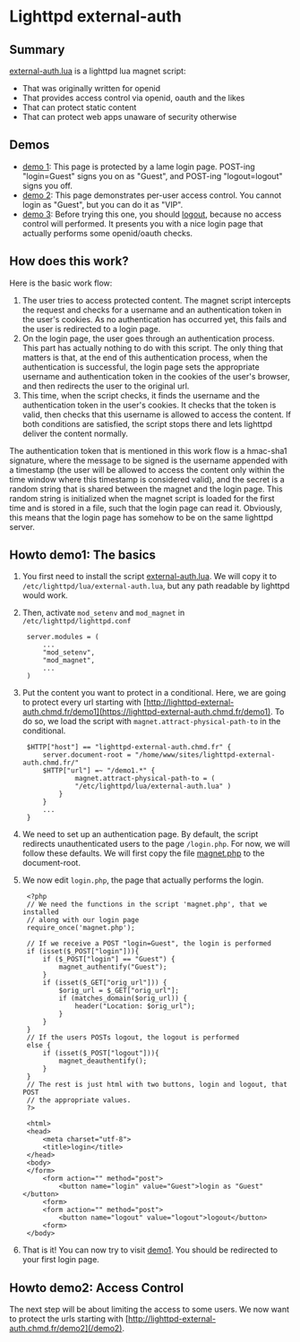 Lighttpd external-auth
======================


Summary
-------

[external-auth.lua](https://git.chmd.fr/?p=lighttpd-external-auth;a=blob_plain;f=external-auth.lua;hb=HEAD)
is a lighttpd lua magnet script:

- That was originally written for openid
- That provides access control via openid, oauth and the likes
- That can protect static content
- That can protect web apps unaware of security otherwise

Demos
-----
* [demo 1](/demo1): This page is protected by a lame login page. POST-ing
  "login=Guest" signs you on as "Guest", and POST-ing "logout=logout"
  signs you off.
* [demo 2](/demo2): This page demonstrates per-user access control. You
  cannot login as "Guest", but you can do it as "VIP".
* [demo 3](/demo3): Before trying this one, you should
  [logout](https://login.chmd.fr/?logout=true), because
  no access control will performed. It presents you with a nice login page
  that actually performs some openid/oauth checks.

How does this work?
-------------------
Here is the basic work flow:

1. The user tries to access protected content. The magnet script
   intercepts the request and checks for a username and an authentication
   token in the user's cookies. As no authentication has occurred yet, this
   fails and the user is redirected to a login page.
2. On the login page, the user goes through an authentication process.
   This part has actually nothing to do with this script. The only thing
   that matters is that, at the end of this authentication process, when
   the authentication is successful, the login page sets the appropriate
   username and authentication token in the cookies of the user's browser,
   and then redirects the user to the original url.
3. This time, when the script checks, it finds the username and the
   authentication token in the user's cookies. It checks that the token is
   valid, then checks that this username is allowed to access the content.
   If both conditions are satisfied, the script stops there and lets
   lighttpd deliver the content normally.

The authentication token that is mentioned in this work flow is a
hmac-sha1 signature, where the message to be signed is the username
appended with a timestamp (the user will be allowed to access the content
only within the time window where this timestamp is considered valid), and
the secret is a random string that is shared between the magnet and the
login page. This random string is initialized when the magnet script is
loaded for the first time and is stored in a file, such that the login
page can read it.  Obviously, this means that the login page has somehow
to be on the same lighttpd server.

Howto demo1: The basics
-----------------------

1. You first need to install the script
   [external-auth.lua](https://git.chmd.fr/?p=lighttpd-external-auth;a=blob_plain;f=external-auth.lua;hb=HEAD).
   We will copy it to `/etc/lighttpd/lua/external-auth.lua`, but any path
   readable by lighttpd would work.

2. Then, activate `mod_setenv` and `mod_magnet` in
   `/etc/lighttpd/lighttpd.conf`

        server.modules = (
            ...
            "mod_setenv",
            "mod_magnet",
            ...
        )

3. Put the content you want to protect in a conditional. Here, we are
   going to protect every url starting with
   [http://lighttpd-external-auth.chmd.fr/demo1](https://lighttpd-external-auth.chmd.fr/demo1).
   To do so, we load the script with `magnet.attract-physical-path-to` in
   the conditional.

        $HTTP["host"] == "lighttpd-external-auth.chmd.fr" {
            server.document-root = "/home/www/sites/lighttpd-external-auth.chmd.fr/"
            $HTTP["url"] =~ "/demo1.*" {
                    magnet.attract-physical-path-to = (
                    "/etc/lighttpd/lua/external-auth.lua" )
                }
            }
            ...
        }

4. We need to set up an authentication page. By default, the script
   redirects unauthenticated users to the page `/login.php`. For now, we
   will follow these defaults. We will first copy the file
   [magnet.php](https://git.chmd.fr/?p=lighttpd-external-auth;a=blob_plain;f=magnet.php;hb=839424ae7fa7a83018d81f56c9a142bb4fb6b006)
   to the document-root.

5. We now edit `login.php`, the page that actually performs the login.

        <?php
        // We need the functions in the script 'magnet.php', that we installed
        // along with our login page
        require_once('magnet.php');
        
        // If we receive a POST "login=Guest", the login is performed
        if (isset($_POST["login"])){
            if ($_POST["login"] == "Guest") {
                magnet_authentify("Guest");
            }
            if (isset($_GET["orig_url"])) {
                $orig_url = $_GET["orig_url"];
                if (matches_domain($orig_url)) {
                    header("Location: $orig_url");
                }
            }
        }
        // If the users POSTs logout, the logout is performed
        else {
            if (isset($_POST["logout"])){
                magnet_deauthentify();
            }
        }
        // The rest is just html with two buttons, login and logout, that POST
        // the appropriate values.
        ?>
        
        <html>
        <head>
            <meta charset="utf-8">
            <title>login</title>
        </head>
        <body>
        </form>
            <form action="" method="post">
                <button name="login" value="Guest">login as "Guest"</button>
            <form>
            <form action="" method="post">
                <button name="logout" value="logout">logout</button>
            <form>
        </body>

6. That is it! You can now try to visit [demo1](/demo1). You should be
   redirected to your first login page.

Howto demo2: Access Control
---------------------------

The next step will be about limiting the access to some users. We now want
to protect the urls starting with
[http://lighttpd-external-auth.chmd.fr/demo2](/demo2).


